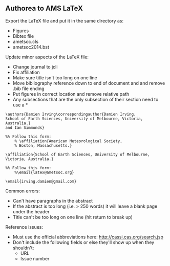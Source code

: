 ## Authorea to AMS LaTeX

Export the LaTeX file and put it in the same directory as:  
* Figures  
* Bibtex file  
* ametsoc.cls  
* ametsoc2014.bst  

Update minor aspects of the LaTeX file:  
* Change journal to jcli  
* Fix affiliation  
* Make sure title isn't too long on one line  
* Move bibliography reference down to end of document and and remove .bib file ending  
* Put figures in correct location and remove relative path  
* Any subsections that are the only subsection of their section need to use a *  

```
\authors{Damien Irving\correspondingauthor{Damien Irving, 
School of Earth Sciences, University of Melbourne, Victoria, Australia.}
and Ian Simmonds}

%% Follow this form:
    % \affiliation{American Meteorological Society, 
    % Boston, Massachusetts.}

\affiliation{School of Earth Sciences, University of Melbourne, Victoria, Australia.}

%% Follow this form:
    %\email{latex@ametsoc.org}

\email{irving.damien@gmail.com}
```  

Common errors:  
* Can't have paragraphs in the abstract   
* If the abstract is too long (i.e. > 250 words) it will leave a blank page under the header  
* Title can't be too long on one line (hit return to break up)  

Reference issues:  
* Must use the official abbreviations here: http://cassi.cas.org/search.jsp  
* Don't include the following fields or else they'll show up when they shouldn't:  
  * URL  
  * Issue number  